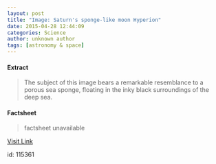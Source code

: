 ```yaml
---
layout: post
title: "Image: Saturn's sponge-like moon Hyperion"
date: 2015-04-28 12:44:09
categories: Science
author: unknown author
tags: [astronomy & space]
---
```



#### Extract
>The subject of this image bears a remarkable resemblance to a porous sea sponge, floating in the inky black surroundings of the deep sea.

#### Factsheet
>factsheet unavailable

[Visit Link](http://phys.org/news349429441.html)

id:  115361
